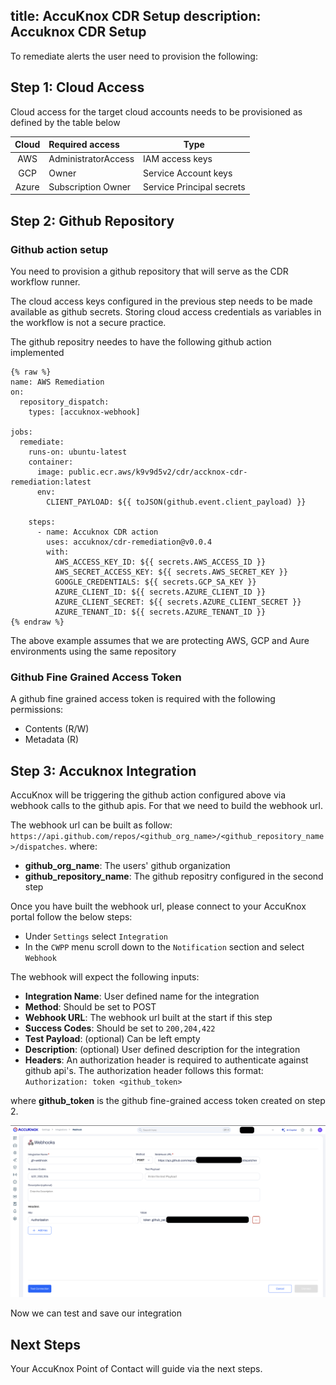 title: AccuKnox CDR Setup
description: Accuknox CDR Setup
---
To remediate alerts the user need to provision the following:

## **Step 1: Cloud Access**

Cloud access for the target cloud accounts needs to be provisioned as defined by the table below

|Cloud|Required access|Type|
|:--:|:--|--|
| AWS | AdministratorAccess |IAM access keys|
| GCP | Owner | Service Account keys|
| Azure | Subscription Owner | Service Principal secrets|

## **Step 2: Github Repository**

### Github action setup

You need to provision a github repository that will serve as the CDR workflow runner.

The cloud access keys configured in the previous step needs to be made available as github secrets. Storing cloud access credentials as variables in the workflow is not a secure practice.

The github repositry needes to have the following github action implemented

```
{% raw %}
name: AWS Remediation
on:
  repository_dispatch:
    types: [accuknox-webhook]

jobs:
  remediate:
    runs-on: ubuntu-latest
    container:
      image: public.ecr.aws/k9v9d5v2/cdr/accknox-cdr-remediation:latest
      env:
        CLIENT_PAYLOAD: ${{ toJSON(github.event.client_payload) }}

    steps:
      - name: Accuknox CDR action
        uses: accuknox/cdr-remediation@v0.0.4
        with:
          AWS_ACCESS_KEY_ID: ${{ secrets.AWS_ACCESS_ID }}
          AWS_SECRET_ACCESS_KEY: ${{ secrets.AWS_SECRET_KEY }}
          GOOGLE_CREDENTIALS: ${{ secrets.GCP_SA_KEY }}
          AZURE_CLIENT_ID: ${{ secrets.AZURE_CLIENT_ID }}
          AZURE_CLIENT_SECRET: ${{ secrets.AZURE_CLIENT_SECRET }}
          AZURE_TENANT_ID: ${{ secrets.AZURE_TENANT_ID }}
{% endraw %}
```

The above example assumes that we are protecting AWS, GCP and Aure environments using the same repository


### Github Fine Grained Access Token

A github fine grained access token is required with the following permissions:

- Contents (R/W)
- Metadata (R)

## **Step 3: Accuknox Integration**

AccuKnox will be triggering the github action configured above via webhook calls to the github apis.
For that we need to build the webhook url.

The webhook url can be built as follow: `https://api.github.com/repos/<github_org_name>/<github_repository_name>/dispatches`.
where:

- **github_org_name**: The users' github organization
- **github_repository_name**: The github repositry configured in the second step

Once you have built the webhook url, please connect to your AccuKnox portal follow the below steps:

- Under `Settings` select `Integration`
- In the `CWPP` menu scroll down to the `Notification` section and select `Webhook`

The webhook will expect the following inputs:

- **Integration Name**: User defined name for the integration
- **Method**: Should be set to POST
- **Webhook URL**: The webhook url built at the start if this step
- **Success Codes**: Should be set to `200,204,422`
- **Test Payload**: (optional) Can be left empty
- **Description**: (optional) User defined description for the integration
- **Headers**: An authorization header is required to authenticate against github api's. The authorization header follows this format: `Authorization: token <github_token>`

where **github_token** is the github fine-grained access token created on step 2.

![](images/accuknox-cdr-onboarding.png)

Now we can test and save our integration

## **Next Steps**

Your AccuKnox Point of Contact will guide via the next steps.
